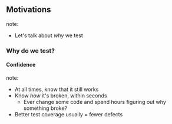 ## Motivations

note:
- Let's talk about _why_ we test


### Why do we test?


#### Confidence

note:
- At all times, know that it still works
- Know _how_ it's broken, within seconds
  - Ever change some code and spend hours figuring out
    why something broke?
- Better test coverage usually = fewer defects
